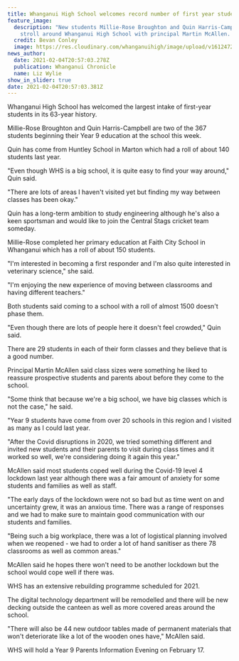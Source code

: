 ```yaml
---
title: Whanganui High School welcomes record number of first year students
feature_image:
  description: "New students Millie-Rose Broughton and Quin Harris-Campbell take a
    stroll around Whanganui High School with principal Martin McAllen. "
  credit: Bevan Conley
  image: https://res.cloudinary.com/whanganuihigh/image/upload/v1612472242/News/WHS_welcomes_record_number_of_first_year_students._chron_5.2.21._Photo_bevan_conley.jpg
news_author:
  date: 2021-02-04T20:57:03.278Z
  publication: Whanganui Chronicle
  name: Liz Wylie
show_in_slider: true
date: 2021-02-04T20:57:03.381Z
---
```

Whanganui High School has welcomed the largest intake of first-year students in its 63-year history.

Millie-Rose Broughton and Quin Harris-Campbell are two of the 367 students beginning their Year 9 education at the school this week.

Quin has come from Huntley School in Marton which had a roll of about 140 students last year.

"Even though WHS is a big school, it is quite easy to find your way around," Quin said.

"There are lots of areas I haven't visited yet but finding my way between classes has been okay."

Quin has a long-term ambition to study engineering although he's also a keen sportsman and would like to join the Central Stags cricket team someday.

Millie-Rose completed her primary education at Faith City School in Whanganui which has a roll of about 150 students.

"I'm interested in becoming a first responder and I'm also quite interested in veterinary science," she said.

"I'm enjoying the new experience of moving between classrooms and having different teachers."

Both students said coming to a school with a roll of almost 1500 doesn't phase them.

"Even though there are lots of people here it doesn't feel crowded," Quin said.

There are 29 students in each of their form classes and they believe that is a good number.

Principal Martin McAllen said class sizes were something he liked to reassure prospective students and parents about before they come to the school.

"Some think that because we're a big school, we have big classes which is not the case," he said.

"Year 9 students have come from over 20 schools in this region and I visited as many as I could last year.

"After the Covid disruptions in 2020, we tried something different and invited new students and their parents to visit during class times and it worked so well, we're considering doing it again this year."

McAllen said most students coped well during the Covid-19 level 4 lockdown last year although there was a fair amount of anxiety for some students and families as well as staff.

"The early days of the lockdown were not so bad but as time went on and uncertainty grew, it was an anxious time. There was a range of responses and we had to make sure to maintain good communication with our students and families.

"Being such a big workplace, there was a lot of logistical planning involved when we reopened - we had to order a lot of hand sanitiser as there 78 classrooms as well as common areas."

McAllen said he hopes there won't need to be another lockdown but the school would cope well if there was.

WHS has an extensive rebuilding programme scheduled for 2021.

The digital technology department will be remodelled and there will be new decking outside the canteen as well as more covered areas around the school.

"There will also be 44 new outdoor tables made of permanent materials that won't deteriorate like a lot of the wooden ones have," McAllen said.

WHS will hold a Year 9 Parents Information Evening on February 17.
